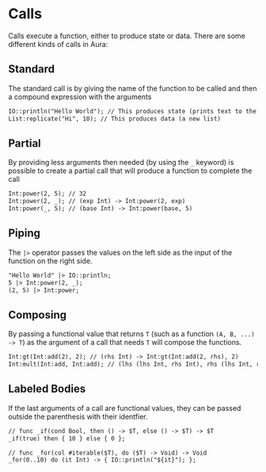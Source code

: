 # Calls

Calls execute a function, either to produce state or data. There are some different kinds of calls in Aura:

## Standard

The standard call is by giving the name of the function to be called and then a compound expression with the arguments

```txt
IO::println("Hello World"); // This produces state (prints text to the console)
List:replicate("Hi", 10); // This produces data (a new list)
```

## Partial

By providing less arguments then needed (by using the `_` keyword) is possible to create a partial call that will produce a function to complete the call

```txt
Int:power(2, 5); // 32
Int:power(2, _); // (exp Int) -> Int:power(2, exp)
Int:power(_, 5); // (base Int) -> Int:power(base, 5)
```

## Piping

The `|>` operator passes the values on the left side as the input of the function on the right side.

```txt
"Hello World" |> IO::println;
5 |> Int:power(2, _);
(2, 5) |> Int:power;
```

## Composing

By passing a functional value that returns `T` (such as a function `(A, B, ...) -> T`) as the argument of a call that needs `T` will compose the functions.

```txt
Int:gt(Int:add(2), 2); // (rhs Int) -> Int:gt(Int:add(2, rhs), 2)
Int:mult(Int:add, Int:add); // (lhs (lhs Int, rhs Int), rhs (lhs Int, rhs Int)) -> Int:gt(Int:add(lhs.lhs, lhs.rhs), Int:add(rhs.lhs, rhs.rhs))
```

## Labeled Bodies

If the last arguments of a call are functional values, they can be passed outside the parenthesis with their identfier.

```txt
// func _if(cond Bool, then () -> $T, else () -> $T) -> $T
_if(true) then { 10 } else { 0 }; 

// func _for(col #iterable($T), do ($T) -> Void) -> Void
_for(0..10) do (it Int) -> { IO::println("${it}"); };
```
